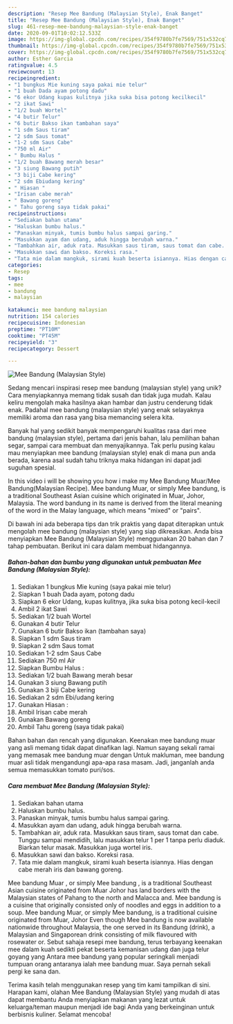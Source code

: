 ```yaml
---
description: "Resep Mee Bandung (Malaysian Style), Enak Banget"
title: "Resep Mee Bandung (Malaysian Style), Enak Banget"
slug: 461-resep-mee-bandung-malaysian-style-enak-banget
date: 2020-09-01T10:02:12.533Z
image: https://img-global.cpcdn.com/recipes/354f9780b7fe7569/751x532cq70/mee-bandung-malaysian-style-foto-resep-utama.jpg
thumbnail: https://img-global.cpcdn.com/recipes/354f9780b7fe7569/751x532cq70/mee-bandung-malaysian-style-foto-resep-utama.jpg
cover: https://img-global.cpcdn.com/recipes/354f9780b7fe7569/751x532cq70/mee-bandung-malaysian-style-foto-resep-utama.jpg
author: Esther Garcia
ratingvalue: 4.5
reviewcount: 13
recipeingredient:
- "1 bungkus Mie kuning saya pakai mie telur"
- "1 buah Dada ayam potong dadu"
- "6 ekor Udang kupas kulitnya jika suka bisa potong kecilkecil"
- "2 ikat Sawi"
- "1/2 buah Wortel"
- "4 butir Telur"
- "6 butir Bakso ikan tambahan saya"
- "1 sdm Saus tiram"
- "2 sdm Saus tomat"
- "1-2 sdm Saus Cabe"
- "750 ml Air"
- " Bumbu Halus "
- "1/2 buah Bawang merah besar"
- "3 siung Bawang putih"
- "3 biji Cabe kering"
- "2 sdm Ebiudang kering"
- " Hiasan "
- "Irisan cabe merah"
- " Bawang goreng"
- " Tahu goreng saya tidak pakai"
recipeinstructions:
- "Sediakan bahan utama"
- "Haluskan bumbu halus."
- "Panaskan minyak, tumis bumbu halus sampai garing."
- "Masukkan ayam dan udang, aduk hingga berubah warna."
- "Tambahkan air, aduk rata. Masukkan saus tiram, saus tomat dan cabe. Tunggu sampai mendidih, lalu masukkan telur 1 per 1 tanpa perlu diaduk. Biarkan telur masak. Masukkan juga wortel iris."
- "Masukkan sawi dan bakso. Koreksi rasa."
- "Tata mie dalam mangkuk, sirami kuah beserta isiannya. Hias dengan cabe merah iris dan bawang goreng."
categories:
- Resep
tags:
- mee
- bandung
- malaysian

katakunci: mee bandung malaysian 
nutrition: 154 calories
recipecuisine: Indonesian
preptime: "PT10M"
cooktime: "PT45M"
recipeyield: "3"
recipecategory: Dessert

---
```



![Mee Bandung (Malaysian Style)](https://img-global.cpcdn.com/recipes/354f9780b7fe7569/751x532cq70/mee-bandung-malaysian-style-foto-resep-utama.jpg)

Sedang mencari inspirasi resep mee bandung (malaysian style) yang unik? Cara menyiapkannya memang tidak susah dan tidak juga mudah. Kalau keliru mengolah maka hasilnya akan hambar dan justru cenderung tidak enak. Padahal mee bandung (malaysian style) yang enak selayaknya memiliki aroma dan rasa yang bisa memancing selera kita.

Banyak hal yang sedikit banyak mempengaruhi kualitas rasa dari mee bandung (malaysian style), pertama dari jenis bahan, lalu pemilihan bahan segar, sampai cara membuat dan menyajikannya. Tak perlu pusing kalau mau menyiapkan mee bandung (malaysian style) enak di mana pun anda berada, karena asal sudah tahu triknya maka hidangan ini dapat jadi suguhan spesial.

In this video i will be showing you how i make my Mee Bandung Muar/Mee Bandung(Malaysian Recipe). Mee bandung Muar, or simply Mee bandung, is a traditional Southeast Asian cuisine which originated in Muar, Johor, Malaysia. The word bandung in its name is derived from the literal meaning of the word in the Malay language, which means &#34;mixed&#34; or &#34;pairs&#34;.


Di bawah ini ada beberapa tips dan trik praktis yang dapat diterapkan untuk mengolah mee bandung (malaysian style) yang siap dikreasikan. Anda bisa menyiapkan Mee Bandung (Malaysian Style) menggunakan 20 bahan dan 7 tahap pembuatan. Berikut ini cara dalam membuat hidangannya.

<!--inarticleads1-->

##### Bahan-bahan dan bumbu yang digunakan untuk pembuatan Mee Bandung (Malaysian Style):

1. Sediakan 1 bungkus Mie kuning (saya pakai mie telur)
1. Siapkan 1 buah Dada ayam, potong dadu
1. Siapkan 6 ekor Udang, kupas kulitnya, jika suka bisa potong kecil-kecil
1. Ambil 2 ikat Sawi
1. Sediakan 1/2 buah Wortel
1. Gunakan 4 butir Telur
1. Gunakan 6 butir Bakso ikan (tambahan saya)
1. Siapkan 1 sdm Saus tiram
1. Siapkan 2 sdm Saus tomat
1. Sediakan 1-2 sdm Saus Cabe
1. Sediakan 750 ml Air
1. Siapkan  Bumbu Halus :
1. Sediakan 1/2 buah Bawang merah besar
1. Gunakan 3 siung Bawang putih
1. Gunakan 3 biji Cabe kering
1. Sediakan 2 sdm Ebi/udang kering
1. Gunakan  Hiasan :
1. Ambil Irisan cabe merah
1. Gunakan  Bawang goreng
1. Ambil  Tahu goreng (saya tidak pakai)


Bahan bahan dan rencah yang digunakan. Keenakan mee bandung muar yang asli memang tidak dapat dinafikan lagi. Namun sayang sekali ramai yang memasak mee bandung muar dengan Untuk makluman, mee bandung muar asli tidak mengandungi apa-apa rasa masam. Jadi, janganlah anda semua memasukkan tomato puri/sos. 

<!--inarticleads2-->

##### Cara membuat Mee Bandung (Malaysian Style):

1. Sediakan bahan utama
1. Haluskan bumbu halus.
1. Panaskan minyak, tumis bumbu halus sampai garing.
1. Masukkan ayam dan udang, aduk hingga berubah warna.
1. Tambahkan air, aduk rata. Masukkan saus tiram, saus tomat dan cabe. Tunggu sampai mendidih, lalu masukkan telur 1 per 1 tanpa perlu diaduk. Biarkan telur masak. Masukkan juga wortel iris.
1. Masukkan sawi dan bakso. Koreksi rasa.
1. Tata mie dalam mangkuk, sirami kuah beserta isiannya. Hias dengan cabe merah iris dan bawang goreng.


Mee bandung Muar , or simply Mee bandung , is a traditional Southeast Asian cuisine originated from Muar Johor has land borders with the Malaysian states of Pahang to the north and Malacca and. Mee bandung is a cuisine that originally consisted only of noodles and eggs in addition to a soup. Mee bandung Muar, or simply Mee bandung, is a traditional cuisine originated from Muar, Johor Even though Mee bandung is now available nationwide throughout Malaysia, the one served in its Bandung (drink), a Malaysian and Singaporean drink consisting of milk flavoured with rosewater or. Sebut sahaja resepi mee bandung, terus terbayang keenakan mee dalam kuah sedikti pekat beserta kemanisan udang dan juga telur goyang yang Antara mee bandung yang popular seringkali menjadi tumpuan orang antaranya ialah mee bandung muar. Saya pernah sekali pergi ke sana dan. 

Terima kasih telah menggunakan resep yang tim kami tampilkan di sini. Harapan kami, olahan Mee Bandung (Malaysian Style) yang mudah di atas dapat membantu Anda menyiapkan makanan yang lezat untuk keluarga/teman maupun menjadi ide bagi Anda yang berkeinginan untuk berbisnis kuliner. Selamat mencoba!

